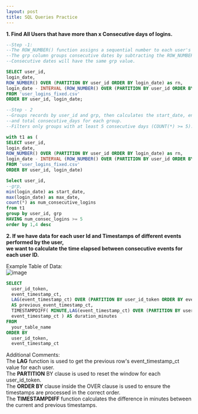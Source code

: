 ```yaml
---
layout: post
title: SQL Queries Practice
---
```


**1. Find All Users that have more than x Consecutive days of logins.**

```sql
--Step -1: 
--The ROW_NUMBER() function assigns a sequential number to each user's login based on login_date.
--The grp column groups consecutive dates by subtracting the ROW_NUMBER() value from the login_date.  
--Consecutive dates will have the same grp value.

SELECT user_id, 
login_date,  
ROW_NUMBER() OVER (PARTITION BY user_id ORDER BY login_date) as rn,
login_date - INTERVAL (ROW_NUMBER() OVER (PARTITION BY user_id ORDER BY login_date)) DAY AS grp
FROM 'user_logins_fixed.csv'
ORDER BY user_id, login_date;
```


```sql
--Step - 2
--Groups records by user_id and grp, then calculates the start_date, end_date,  
--and total consecutive_days for each group.
--Filters only groups with at least 5 consecutive days (COUNT(*) >= 5).  

with t1 as (
SELECT user_id, 
login_date,  
ROW_NUMBER() OVER (PARTITION BY user_id ORDER BY login_date) as rn,
login_date - INTERVAL (ROW_NUMBER() OVER (PARTITION BY user_id ORDER BY login_date)) DAY AS grp
FROM 'user_logins_fixed.csv'
ORDER BY user_id, login_date)

Select user_id, 
--grp,
min(login_date) as start_date,
max(login_date) as max_date,
count(*) as num_consecutive_logins
from t1
group by user_id, grp
HAVING num_consec_logins >= 5
order by 1,4 desc
```



**2. If we have data for each user Id and Timestamps of different events performed by the user,   
we want to calculate the time elapsed between consecutive events for each user ID.**

Example Table of Data:    
![image](https://github.com/praneethkvs/praneethkvs.github.io/assets/25500916/f71db7ad-0e8b-4571-9e0d-d3560ab6becb)


```sql
SELECT
  user_id_token,
  event_timestamp_ct,
  LAG(event_timestamp_ct) OVER (PARTITION BY user_id_token ORDER BY event_timestamp_ct )
  AS previous_event_timestamp_ct,
  TIMESTAMPDIFF( MINUTE,LAG(event_timestamp_ct) OVER (PARTITION BY user_id_token ORDER BY event_timestamp_ct ),
  event_timestamp_ct ) AS duration_minutes
FROM
  your_table_name
ORDER BY
  user_id_token,
  event_timestamp_ct
```

Additional Comments:  
The **LAG** function is used to get the previous row's event_timestamp_ct value for each user.  
The **PARTITION** BY clause is used to reset the window for each user_id_token.  
The **ORDER BY** clause inside the OVER clause is used to ensure the timestamps are processed in the correct order.  
The **TIMESTAMPDIFF** function calculates the difference in minutes between the current and previous timestamps.    

  
